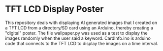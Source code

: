 # TFT LCD Display Poster
 This repository deals with displaying AI generated images that I created on a TFT LCD from a directory/SD card using an Arduino, thereby creating a "digital" poster. The file wallpaper.py was used as a test to display the images randomly when the user said a keyword. CardInfo.ino is arduino code that connects to the TFT LCD to display the images on a time interval. 
